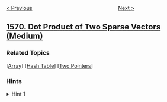 <!--|This file generated by command(leetcode description); DO NOT EDIT.    |-->
<!--+----------------------------------------------------------------------+-->
<!--|@author    openset <openset.wang@gmail.com>                           |-->
<!--|@link      https://github.com/openset                                 |-->
<!--|@home      https://github.com/openset/leetcode                        |-->
<!--+----------------------------------------------------------------------+-->

[< Previous](../number-of-ways-to-reorder-array-to-get-same-bst "Number of Ways to Reorder Array to Get Same BST")
　　　　　　　　　　　　　　　　
[Next >](../warehouse-manager "Warehouse Manager")

## [1570. Dot Product of Two Sparse Vectors (Medium)](https://leetcode.com/problems/dot-product-of-two-sparse-vectors "")



### Related Topics
  [[Array](../../tag/array/README.md)]
  [[Hash Table](../../tag/hash-table/README.md)]
  [[Two Pointers](../../tag/two-pointers/README.md)]

### Hints
<details>
<summary>Hint 1</summary>
Because the vector is sparse, use a data structure that stores the index and value where the element is nonzero.
</details>
